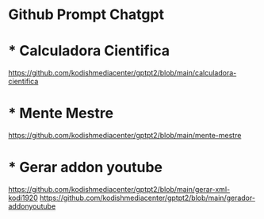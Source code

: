 # Github Prompt Chatgpt
#
# 
#
# * Calculadora Cientifica
https://github.com/kodishmediacenter/gptpt2/blob/main/calculadora-cientifica
# * Mente Mestre
https://github.com/kodishmediacenter/gptpt2/blob/main/mente-mestre
# * Gerar addon youtube
https://github.com/kodishmediacenter/gptpt2/blob/main/gerar-xml-kodi1920
https://github.com/kodishmediacenter/gptpt2/blob/main/gerador-addonyoutube

